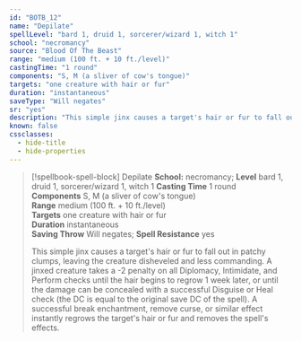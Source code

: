 ```yaml
---
id: "BOTB_12"
name: "Depilate"
spellLevel: "bard 1, druid 1, sorcerer/wizard 1, witch 1"
school: "necromancy"
source: "Blood Of The Beast"
range: "medium (100 ft. + 10 ft./level)"
castingTime: "1 round"
components: "S, M (a sliver of cow's tongue)"
targets: "one creature with hair or fur"
duration: "instantaneous"
saveType: "Will negates"
sr: "yes"
description: "This simple jinx causes a target's hair or fur to fall out in patchy clumps, leaving the creature disheveled and less commanding. A jinxed creature takes a -2 penalty on all Diplomacy, Intimidate, and Perform checks until the hair begins to regrow 1 week later, or until the damage can be concealed with a successful Disguise or Heal check (the DC is equal to the original save DC of the spell). A successful break enchantment, remove curse, or similar effect instantly regrows the target's hair or fur and removes the spell's effects."
known: false
cssclasses:
  - hide-title
  - hide-properties
---
```


> [!spellbook-spell-block] Depilate
> **School:** necromancy; **Level** bard 1, druid 1, sorcerer/wizard 1, witch 1
> **Casting Time** 1 round  
> **Components** S, M (a sliver of cow's tongue)  
> **Range** medium (100 ft. + 10 ft./level)  
> **Targets** one creature with hair or fur  
> **Duration** instantaneous  
> **Saving Throw** Will negates; **Spell Resistance** yes
> 
> This simple jinx causes a target's hair or fur to fall out in patchy clumps, leaving the creature disheveled and less commanding. A jinxed creature takes a -2 penalty on all Diplomacy, Intimidate, and Perform checks until the hair begins to regrow 1 week later, or until the damage can be concealed with a successful Disguise or Heal check (the DC is equal to the original save DC of the spell). A successful break enchantment, remove curse, or similar effect instantly regrows the target's hair or fur and removes the spell's effects.